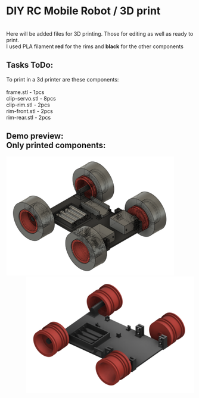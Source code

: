 # DIY RC Mobile Robot / 3D print

<br> Here will be added files for 3D printing. Those for editing as well as ready to print. <br>
I used PLA filament **red** for the rims and **black** for the other components <br>

## Tasks ToDo:

To print in a 3d printer are these components: <br><br>
frame.stl - 1pcs <br> 
clip-servo.stl - 8pcs <br>
clip-rim.stl - 2pcs <br>
rim-front.stl - 2pcs <br>
rim-rear.stl - 2pcs <br>

## Demo preview: $~~~~~~~~~~~~~~~~~~~~~~~~~~~~~~~~~~~~~~~~~~~~~~~~~~~~~~~~~~~~~~~~~$ Only printed components:

<p >
    <img src="https://github.com/PMajerczyk/DIY-RC-MobileRobot/blob/main/3D%20print/img/demo.png" alt="png" width="450" align="lrft">
    <img src="https://github.com/PMajerczyk/DIY-RC-MobileRobot/blob/main/3D%20print/img/printed.png" alt="png" width="450" align="right">
</p>
